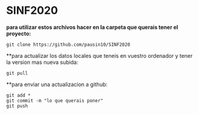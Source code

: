 # SINF2020
**para utilizar estos archivos hacer en la carpeta que querais tener el proyecto:**
```
git clone https://github.com/pausin10/SINF2020
```

**para actualizar los datos locales que teneis en vuestro ordenador y tener la version mas nueva subida:
```
git pull
```

**para enviar una actualizacion a github:
```
git add *
git commit -m "lo que querais poner"
git push
```

